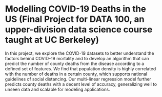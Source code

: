 # Modelling COVID-19 Deaths in the US (Final Project for DATA 100, an upper-division data science course taught at UC Berkeley)

In this project, we explore the COVID-19 datasets to better understand the factors behind COVID-19 mortality and to develop an algorithm that can predict the number of county deaths from the disease according to a defined set of features. We find that population density is highly correlated with the number of deaths in a certain county, which supports national guidelines of social distancing. Our multi-linear regression model further predicts county deaths with a decent level of accuracy, generalizing well to unseen data and scalable for modeling applications.






